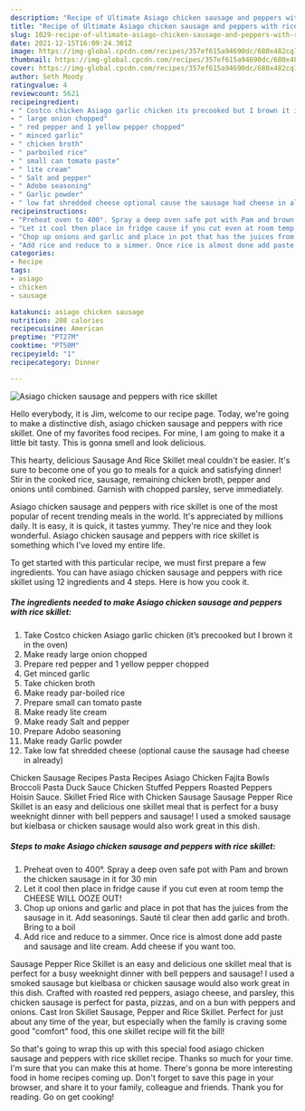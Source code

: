 ```yaml
---
description: "Recipe of Ultimate Asiago chicken sausage and peppers with rice skillet"
title: "Recipe of Ultimate Asiago chicken sausage and peppers with rice skillet"
slug: 1029-recipe-of-ultimate-asiago-chicken-sausage-and-peppers-with-rice-skillet
date: 2021-12-15T16:09:24.301Z
image: https://img-global.cpcdn.com/recipes/357ef615a94690dc/680x482cq70/asiago-chicken-sausage-and-peppers-with-rice-skillet-recipe-main-photo.jpg
thumbnail: https://img-global.cpcdn.com/recipes/357ef615a94690dc/680x482cq70/asiago-chicken-sausage-and-peppers-with-rice-skillet-recipe-main-photo.jpg
cover: https://img-global.cpcdn.com/recipes/357ef615a94690dc/680x482cq70/asiago-chicken-sausage-and-peppers-with-rice-skillet-recipe-main-photo.jpg
author: Seth Moody
ratingvalue: 4
reviewcount: 5621
recipeingredient:
- " Costco chicken Asiago garlic chicken its precooked but I brown it in the oven"
- " large onion chopped"
- " red pepper and 1 yellow pepper chopped"
- " minced garlic"
- " chicken broth"
- " parboiled rice"
- " small can tomato paste"
- " lite cream"
- " Salt and pepper"
- " Adobo seasoning"
- " Garlic powder"
- " low fat shredded cheese optional cause the sausage had cheese in already"
recipeinstructions:
- "Preheat oven to 400°. Spray a deep oven safe pot with Pam and brown the chicken sausage in it for 30 min"
- "Let it cool then place in fridge cause if you cut even at room temp the CHEESE WILL OOZE OUT!"
- "Chop up onions and garlic and place in pot that has the juices from the sausage in it. Add seasonings. Sauté til clear then add garlic and broth. Bring to a boil"
- "Add rice and reduce to a simmer. Once rice is almost done add paste and sausage and lite cream. Add cheese if you want too."
categories:
- Recipe
tags:
- asiago
- chicken
- sausage

katakunci: asiago chicken sausage 
nutrition: 208 calories
recipecuisine: American
preptime: "PT27M"
cooktime: "PT50M"
recipeyield: "1"
recipecategory: Dinner

---
```



![Asiago chicken sausage and peppers with rice skillet](https://img-global.cpcdn.com/recipes/357ef615a94690dc/680x482cq70/asiago-chicken-sausage-and-peppers-with-rice-skillet-recipe-main-photo.jpg)

Hello everybody, it is Jim, welcome to our recipe page. Today, we're going to make a distinctive dish, asiago chicken sausage and peppers with rice skillet. One of my favorites food recipes. For mine, I am going to make it a little bit tasty. This is gonna smell and look delicious.

This hearty, delicious Sausage And Rice Skillet meal couldn&#39;t be easier. It&#39;s sure to become one of you go to meals for a quick and satisfying dinner! Stir in the cooked rice, sausage, remaining chicken broth, pepper and onions until combined. Garnish with chopped parsley, serve immediately.

Asiago chicken sausage and peppers with rice skillet is one of the most popular of recent trending meals in the world. It's appreciated by millions daily. It is easy, it is quick, it tastes yummy. They're nice and they look wonderful. Asiago chicken sausage and peppers with rice skillet is something which I've loved my entire life.


To get started with this particular recipe, we must first prepare a few ingredients. You can have asiago chicken sausage and peppers with rice skillet using 12 ingredients and 4 steps. Here is how you cook it.

<!--inarticleads1-->

##### The ingredients needed to make Asiago chicken sausage and peppers with rice skillet:

1. Take  Costco chicken Asiago garlic chicken (it’s precooked but I brown it in the oven)
1. Make ready  large onion chopped
1. Prepare  red pepper and 1 yellow pepper chopped
1. Get  minced garlic
1. Take  chicken broth
1. Make ready  par-boiled rice
1. Prepare  small can tomato paste
1. Make ready  lite cream
1. Make ready  Salt and pepper
1. Prepare  Adobo seasoning
1. Make ready  Garlic powder
1. Take  low fat shredded cheese (optional cause the sausage had cheese in already)


Chicken Sausage Recipes Pasta Recipes Asiago Chicken Fajita Bowls Broccoli Pasta Duck Sauce Chicken Stuffed Peppers Roasted Peppers Hoisin Sauce. Skillet Fried Rice with Chicken Sausage Sausage Pepper Rice Skillet is an easy and delicious one skillet meal that is perfect for a busy weeknight dinner with bell peppers and sausage! I used a smoked sausage but kielbasa or chicken sausage would also work great in this dish. 

<!--inarticleads2-->

##### Steps to make Asiago chicken sausage and peppers with rice skillet:

1. Preheat oven to 400°. Spray a deep oven safe pot with Pam and brown the chicken sausage in it for 30 min
1. Let it cool then place in fridge cause if you cut even at room temp the CHEESE WILL OOZE OUT!
1. Chop up onions and garlic and place in pot that has the juices from the sausage in it. Add seasonings. Sauté til clear then add garlic and broth. Bring to a boil
1. Add rice and reduce to a simmer. Once rice is almost done add paste and sausage and lite cream. Add cheese if you want too.


Sausage Pepper Rice Skillet is an easy and delicious one skillet meal that is perfect for a busy weeknight dinner with bell peppers and sausage! I used a smoked sausage but kielbasa or chicken sausage would also work great in this dish. Crafted with roasted red peppers, asiago cheese, and parsley, this chicken sausage is perfect for pasta, pizzas, and on a bun with peppers and onions. Cast Iron Skillet Sausage, Pepper and Rice Skillet. Perfect for just about any time of the year, but especially when the family is craving some good &#34;comfort&#34; food, this one skillet recipe will fit the bill! 

So that's going to wrap this up with this special food asiago chicken sausage and peppers with rice skillet recipe. Thanks so much for your time. I'm sure that you can make this at home. There's gonna be more interesting food in home recipes coming up. Don't forget to save this page in your browser, and share it to your family, colleague and friends. Thank you for reading. Go on get cooking!
